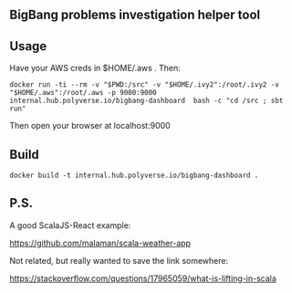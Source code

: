BigBang problems investigation helper tool
------------------------------------------


Usage
-----

Have your AWS creds in $HOME/.aws . Then:

```
docker run -ti --rm -v "$PWD:/src" -v "$HOME/.ivy2":/root/.ivy2 -v "$HOME/.aws":/root/.aws -p 9000:9000 internal.hub.polyverse.io/bigbang-dashboard  bash -c "cd /src ; sbt run"
```


Then open your browser at localhost:9000

Build
-----

```
docker build -t internal.hub.polyverse.io/bigbang-dashboard .
```


P.S.
----

A good ScalaJS-React example:

https://github.com/malaman/scala-weather-app

Not related, but really wanted to save the link somewhere:

https://stackoverflow.com/questions/17965059/what-is-lifting-in-scala
